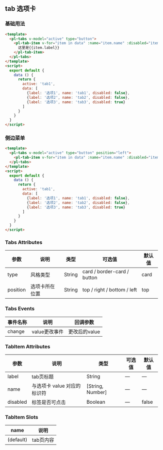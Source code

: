## tab 选项卡

### 基础用法

```html
<template>
  <pl-tabs v-model="active" type="button">
    <pl-tab-item v-for="item in data" :name="item.name" :disabled="item.disabled" :label="item.label" :key="item.name">
      这里是{{item.label}}
    </pl-tab-item>
  </pl-tabs>
</template>
<script>
  export default {
    data () {
      return {
        active: 'tab1',
        data: [
          {label: '选项1', name: 'tab1', disabled: false},
          {label: '选项2', name: 'tab2', disabled: false},
          {label: '选项3', name: 'tab3', disabled: true}
        ]
      }
    }
  }
</script>
```

### 侧边菜单

```html
<template>
  <pl-tabs v-model="active" type="button" position="left">
    <pl-tab-item v-for="item in data" :name="item.name" :disabled="item.disabled">{{item.label}}</pl-tab-item>
  </pl-tabs>
</template>
<script>
  export default {
    data () {
      return {
        active: 'tab1',
        data: [
          {label: '选项1', name: 'tab1', disabled: false},
          {label: '选项2', name: 'tab2', disabled: false},
          {label: '选项3', name: 'tab3', disabled: true}
        ]
      }           
    }
  }
</script>
```


### Tabs Attributes
| 参数      | 说明    | 类型      | 可选值       | 默认值   |
|---------- |-------- |---------- |-------------  |-------- |
| type      | 风格类型 | String | card / border-card / button |  card   |
| position  | 选项卡所在位置 | String | top / right / bottom / left  |  top   |

### Tabs Events
| 事件名称      | 说明    | 回调参数      |
|---------- |-------- |---------- |
| change     |   value更改事件   | 更改后的value | 


### TabItem Attributes
| 参数      | 说明    | 类型      | 可选值       | 默认值   |
|---------- |-------- |---------- |-------------  |-------- |
| label     | tab页标题 | String | —            |   —     |
| name      | 与选项卡 value 对应的标识符 | [String, Number] | —            |   —     |
| disabled  | 标签是否可点击 | Boolean | —            |  false   |


### TabItem Slots
| name      | 说明    | 
|---------- |-------- |
| (default)     |   tab页内容   |
